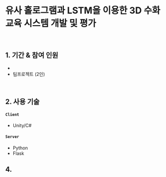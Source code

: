 # 유사 홀로그램과 LSTM을 이용한 3D 수화 교육 시스템 개발 및 평가

</br>

## 1. 기간 & 참여 인원
-
- 팀프로젝트 (2인)

</br>

## 2. 사용 기술
#### `Client`
- Unity/C#

#### `Server`
- Python
- Flask

## 4.
